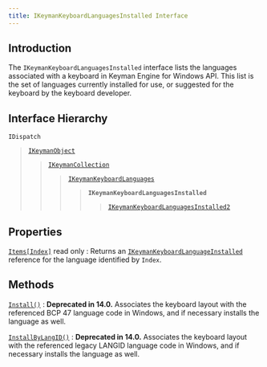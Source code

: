```yaml
---
title: IKeymanKeyboardLanguagesInstalled Interface
---
```


## Introduction

The `IKeymanKeyboardLanguagesInstalled` interface lists the languages
associated with a keyboard in Keyman Engine for Windows API. This list
is the set of languages currently installed for use, or suggested for
the keyboard by the keyboard developer.

## Interface Hierarchy

`IDispatch`  

> [`IKeymanObject`](../IKeymanObject)  
>
> > [`IKeymanCollection`](../IKeymanCollection)  
> >
> > > [`IKeymanKeyboardLanguages`](../IKeymanKeyboardLanguages)  
> > >
> > > > **`IKeymanKeyboardLanguagesInstalled`**  
> > > >
> > > > > [`IKeymanKeyboardLanguagesInstalled2`](../IKeymanKeyboardLanguagesInstalled2)  

## Properties

[`Items[Index]`](Items) <span class="readonly">read only</span>
:   Returns an
    [`IKeymanKeyboardLanguageInstalled`](../IKeymanKeyboardLanguageInstalled)
    reference for the language identified by `Index`.

## Methods

[`Install()`](Install)
:   **Deprecated in 14.0.** Associates the keyboard layout with the
    referenced BCP 47 language code in Windows, and if necessary
    installs the language as well.

<!-- -->

[`InstallByLangID()`](InstallByLangID)
:   **Deprecated in 14.0.** Associates the keyboard layout with the
    referenced legacy LANGID language code in Windows, and if necessary
    installs the language as well.
